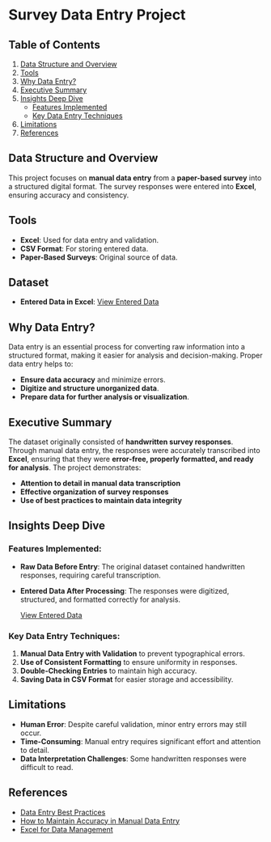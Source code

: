 # Survey Data Entry Project

## Table of Contents
1. [Data Structure and Overview](#data-structure-and-overview)
2. [Tools](#tools)
3. [Why Data Entry?](#why-data-entry)
4. [Executive Summary](#executive-summary)
5. [Insights Deep Dive](#insights-deep-dive)
   - [Features Implemented](#features-implemented)
   - [Key Data Entry Techniques](#key-data-entry-techniques)
6. [Limitations](#limitations)
7. [References](#references)

## Data Structure and Overview
This project focuses on **manual data entry** from a **paper-based survey** into a structured digital format. The survey responses were entered into **Excel**, ensuring accuracy and consistency.

## Tools
- **Excel**: Used for data entry and validation.
- **CSV Format**: For storing entered data.
- **Paper-Based Surveys**: Original source of data.

## Dataset
- **Entered Data in Excel**: [View Entered Data](https://github.com/Fathiat-data-portfolio/Fathiat_Data_Entry_Portfolio/blob/main/survey_data.csv)

## Why Data Entry?
Data entry is an essential process for converting raw information into a structured format, making it easier for analysis and decision-making. Proper data entry helps to:
- **Ensure data accuracy** and minimize errors.
- **Digitize and structure unorganized data**.
- **Prepare data for further analysis or visualization**.

## Executive Summary
The dataset originally consisted of **handwritten survey responses**. Through manual data entry, the responses were accurately transcribed into **Excel**, ensuring that they were **error-free, properly formatted, and ready for analysis**. The project demonstrates:
- **Attention to detail in manual data transcription**
- **Effective organization of survey responses**
- **Use of best practices to maintain data integrity**

## Insights Deep Dive
### Features Implemented:
- **Raw Data Before Entry**:
  The original dataset contained handwritten responses, requiring careful transcription.
  

- **Entered Data After Processing**:
  The responses were digitized, structured, and formatted correctly for analysis.
  
  [View Entered Data](https://github.com/Fathiat-data-portfolio/Fathiat_Data_Entry_Portfolio/blob/main/survey_data.csv)

### Key Data Entry Techniques:
1. **Manual Data Entry with Validation** to prevent typographical errors.
2. **Use of Consistent Formatting** to ensure uniformity in responses.
3. **Double-Checking Entries** to maintain high accuracy.
4. **Saving Data in CSV Format** for easier storage and accessibility.

## Limitations
- **Human Error**: Despite careful validation, minor entry errors may still occur.
- **Time-Consuming**: Manual entry requires significant effort and attention to detail.
- **Data Interpretation Challenges**: Some handwritten responses were difficult to read.

## References
- [Data Entry Best Practices](https://www.dataentrybestpractices.com)
- [How to Maintain Accuracy in Manual Data Entry](https://www.dataintegrity.com)
- [Excel for Data Management](https://www.microsoft.com/excel)


